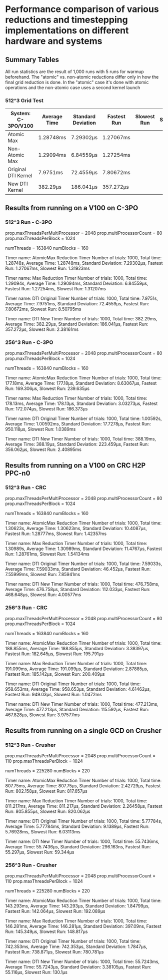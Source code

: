 # Performance comparison of various reductions and timestepping implementations on different hardware and systems

## Summary Tables

All run statistics are the result of 1,000 runs with 5 runs for warmup
beforehand. The "atomic" vs. non-atomic reductions differ only in how the final
grid reduction is done. In the "atomic" case it's done with atomic operations
and the non-atomic case uses a second kernel launch

### 512^3 Grid Test

| System: C-3PO/V100  | Average Time | Standard Deviation | Fastest Run | Slowest Run | Speedup |
|---------------------|--------------|--------------------|-------------|-------------|---------|
| Atomic Max          | 1.28748ms    |   7.29302µs        | 1.27067ms   |             |         |
| Non-Atomic Max      | 1.29094ms    |   6.84559µs        | 1.27254ms   |             |         |
| Original DTI Kernel | 7.9751ms     |  72.4559µs         | 7.80672ms   |             |         |
| New DTI Kernel      | 382.29µs     | 186.041µs          | 357.272µs   |             |         |

## Results from running on a V100 on C-3PO

### 512^3 Run - C-3PO

prop.maxThreadsPerMultiProcessor = 2048
prop.multiProcessorCount         = 80
prop.maxThreadsPerBlock          = 1024

numThreads = 163840
numBlocks  = 160

Timer name: AtomicMax Reduction Timer
  Number of trials: 1000, Total time: 1.28748s, Average Time: 1.28748ms, Standard Deviation: 7.29302µs, Fastest Run: 1.27067ms, Slowest Run: 1.31923ms

Timer name: Max Reduction Timer
  Number of trials: 1000, Total time: 1.29094s, Average Time: 1.29094ms, Standard Deviation: 6.84559µs, Fastest Run: 1.27254ms, Slowest Run: 1.31207ms

Timer name: DTI Original Timer
  Number of trials: 1000, Total time: 7.9751s, Average Time: 7.9751ms, Standard Deviation: 72.4559µs, Fastest Run: 7.80672ms, Slowest Run: 8.50795ms

Timer name: DTI New Timer
  Number of trials: 1000, Total time: 382.29ms, Average Time: 382.29µs, Standard Deviation: 186.041µs, Fastest Run: 357.272µs, Slowest Run: 2.38161ms

### 256^3 Run - C-3PO

prop.maxThreadsPerMultiProcessor = 2048
prop.multiProcessorCount         = 80
prop.maxThreadsPerBlock          = 1024

numThreads = 163840
numBlocks  = 160

Timer name: AtomicMax Reduction Timer
  Number of trials: 1000, Total time: 177.18ms, Average Time: 177.18µs, Standard Deviation: 8.63067µs, Fastest Run: 169.306µs, Slowest Run: 239.635µs

Timer name: Max Reduction Timer
  Number of trials: 1000, Total time: 178.13ms, Average Time: 178.13µs, Standard Deviation: 3.03273µs, Fastest Run: 172.074µs, Slowest Run: 186.373µs

Timer name: DTI Original Timer
  Number of trials: 1000, Total time: 1.00592s, Average Time: 1.00592ms, Standard Deviation: 17.7278µs, Fastest Run: 950.118µs, Slowest Run: 1.0389ms

Timer name: DTI New Timer
  Number of trials: 1000, Total time: 388.19ms, Average Time: 388.19µs, Standard Deviation: 223.459µs, Fastest Run: 356.062µs, Slowest Run: 2.40895ms

## Results from running on a V100 on CRC H2P PPC-n0

### 512^3 Run - CRC

prop.maxThreadsPerMultiProcessor = 2048
prop.multiProcessorCount         = 80
prop.maxThreadsPerBlock          = 1024

numThreads = 163840
numBlocks  = 160

Timer name: AtomicMax Reduction Timer
  Number of trials: 1000, Total time: 1.30623s, Average Time: 1.30623ms, Standard Deviation: 10.4087µs, Fastest Run: 1.28777ms, Slowest Run: 1.42357ms

Timer name: Max Reduction Timer
  Number of trials: 1000, Total time: 1.30989s, Average Time: 1.30989ms, Standard Deviation: 11.4767µs, Fastest Run: 1.28761ms, Slowest Run: 1.54134ms

Timer name: DTI Original Timer
  Number of trials: 1000, Total time: 7.59033s, Average Time: 7.59033ms, Standard Deviation: 46.452µs, Fastest Run: 7.55999ms, Slowest Run: 7.85941ms

Timer name: DTI New Timer
  Number of trials: 1000, Total time: 476.758ms, Average Time: 476.758µs, Standard Deviation: 112.033µs, Fastest Run: 468.648µs, Slowest Run: 4.00577ms

### 256^3 Run - CRC

prop.maxThreadsPerMultiProcessor = 2048
prop.multiProcessorCount         = 80
prop.maxThreadsPerBlock          = 1024

numThreads = 163840
numBlocks  = 160

Timer name: AtomicMax Reduction Timer
  Number of trials: 1000, Total time: 188.855ms, Average Time: 188.855µs, Standard Deviation: 3.38397µs, Fastest Run: 182.645µs, Slowest Run: 195.791µs

Timer name: Max Reduction Timer
  Number of trials: 1000, Total time: 191.099ms, Average Time: 191.099µs, Standard Deviation: 2.87885µs, Fastest Run: 185.142µs, Slowest Run: 200.409µs

Timer name: DTI Original Timer
  Number of trials: 1000, Total time: 958.653ms, Average Time: 958.653µs, Standard Deviation: 4.61462µs, Fastest Run: 949.03µs, Slowest Run: 1.0472ms

Timer name: DTI New Timer
  Number of trials: 1000, Total time: 477.213ms, Average Time: 477.213µs, Standard Deviation: 115.592µs, Fastest Run: 467.828µs, Slowest Run: 3.97577ms

## Results from running on a single GCD on Crusher

### 512^3 Run - Crusher

prop.maxThreadsPerMultiProcessor = 2048
prop.multiProcessorCount         = 110
prop.maxThreadsPerBlock          = 1024

numThreads = 225280
numBlocks  = 220

Timer name: AtomicMax Reduction Timer
  Number of trials: 1000, Total time: 807.75ms, Average Time: 807.75µs, Standard Deviation: 2.42729µs, Fastest Run: 802.158µs, Slowest Run: 817.657µs

Timer name: Max Reduction Timer
  Number of trials: 1000, Total time: 811.217ms, Average Time: 811.217µs, Standard Deviation: 2.26458µs, Fastest Run: 805.855µs, Slowest Run: 820.062µs

Timer name: DTI Original Timer
  Number of trials: 1000, Total time: 5.77784s, Average Time: 5.77784ms, Standard Deviation: 9.1389µs, Fastest Run: 5.76928ms, Slowest Run: 6.03113ms

Timer name: DTI New Timer
  Number of trials: 1000, Total time: 55.7436ms, Average Time: 55.7436µs, Standard Deviation: 296.163ns, Fastest Run: 55.297µs, Slowest Run: 59.344µs

### 256^3 Run - Crusher

prop.maxThreadsPerMultiProcessor = 2048
prop.multiProcessorCount         = 110
prop.maxThreadsPerBlock          = 1024

numThreads = 225280
numBlocks  = 220

Timer name: AtomicMax Reduction Timer
  Number of trials: 1000, Total time: 143.293ms, Average Time: 143.293µs, Standard Deviation: 1.84799µs, Fastest Run: 142.064µs, Slowest Run: 192.089µs

Timer name: Max Reduction Timer
  Number of trials: 1000, Total time: 146.281ms, Average Time: 146.281µs, Standard Deviation: 397.09ns, Fastest Run: 145.349µs, Slowest Run: 148.817µs

Timer name: DTI Original Timer
  Number of trials: 1000, Total time: 742.353ms, Average Time: 742.353µs, Standard Deviation: 1.7847µs, Fastest Run: 738.871µs, Slowest Run: 780.781µs

Timer name: DTI New Timer
  Number of trials: 1000, Total time: 55.7243ms, Average Time: 55.7243µs, Standard Deviation: 3.38105µs, Fastest Run: 55.116µs, Slowest Run: 130.1µs
